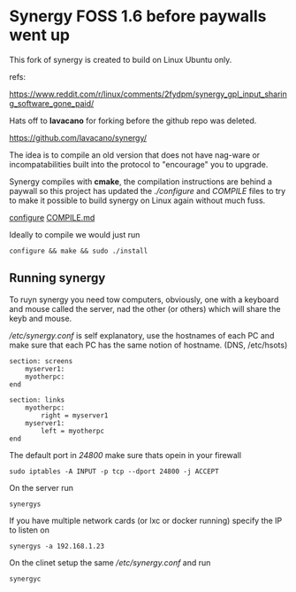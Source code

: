 # Synergy FOSS 1.6 before paywalls went up

This fork of synergy is created to build on Linux Ubuntu only.  

refs:

https://www.reddit.com/r/linux/comments/2fydpm/synergy_gpl_input_sharing_software_gone_paid/

Hats off to **lavacano** for forking before the github repo was deleted.

https://github.com/lavacano/synergy/

The idea is to compile an old version that does not have nag-ware or incompatabilities built into the protocol to "encourage" you to upgrade.

Synergy compiles with **cmake**, the compilation instructions are behind a paywall so this project has updated the _./configure_ and _COMPILE_ files to try to make it possible to build synergy on Linux again without much fuss.

[configure](configure)
[COMPILE.md](COMPILE.md)


Ideally to compile we would just run 

	configure && make && sudo ./install

## Running synergy

To ruyn synergy you need tow computers, obviously, one with a keyboard and mouse called the server, nad the other (or others) which will share the keyb and mouse.

_/etc/synergy.conf_ is self explanatory,  use the hostnames of each PC and make sure that each PC has the same notion of hostname. (DNS, /etc/hsots)

	section: screens
	    myserver1:
	    myotherpc:
	end

	section: links
	    myotherpc:
	        right = myserver1
	    myserver1:
	        left = myotherpc
	end

The default port in _24800_ make sure thats opein in your firewall

	sudo iptables -A INPUT -p tcp --dport 24800 -j ACCEPT

On the server run 

	synergys

If you have multiple network cards (or lxc or docker running) specify the IP to listen on

	synergys -a 192.168.1.23

On the clinet setup the same _/etc/synergy.conf_ and run

	synergyc

